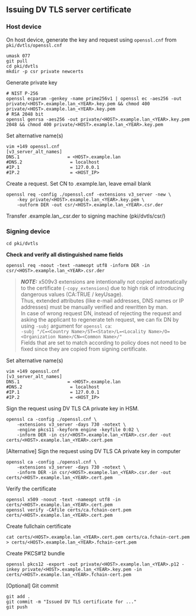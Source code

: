 ## Issuing DV TLS server certificate
### Host device
On host device, generate the key and request using `openssl.cnf` from `pki/dvtls/openssl.cnf`
```
umask 077
git pull
cd pki/dvtls
mkdir -p csr private newcerts
```
Generate private key
```
# NIST P-256
openssl ecparam -genkey -name prime256v1 | openssl ec -aes256 -out private/<HOST>.example.lan_<YEAR>.key.pem && chmod 400 private/<HOST>.example.lan_<YEAR>.key.pem
# RSA 2048 bit
openssl genrsa -aes256 -out private/<HOST>.example.lan_<YEAR>.key.pem 2048 && chmod 400 private/<HOST>.example.lan_<YEAR>.key.pem
```
Set alternative name(s)
```
vim +149 openssl.cnf
[v3_server_alt_names]
DNS.1                  = <HOST>.example.lan
#DNS.2                  = localhost
#IP.1                   = 127.0.0.1
#IP.2                   = <HOST_IP>
```

Create a request. Set CN to <HOST>.example.lan, leave email blank
```
openssl req -config ./openssl.cnf -extensions v3_server -new \
	-key private/<HOST>.example.lan_<YEAR>.key.pem \
	-outform DER -out csr/<HOST>.example.lan_<YEAR>.csr.der
```

Transfer <HOST>.example.lan_<YEAR>.csr.der to signing machine (pki/dvtls/csr/)

### Signing device
```
cd pki/dvtls
```

**Check and verify all distinguished name fields**
```
openssl req -noout -text -nameopt utf8 -inform DER -in csr/<HOST>.example.lan_<YEAR>.csr.der
```

> **_NOTE:_** x509v3 extensions are intentionally not copied automatically to the certificate (`-copy_extensions`) due to high risk of introducing dangerous values (CA:TRUE / keyUsage).  
Thus, extended attributes (like e-mail addresses, DNS names or IP addresses) must be manually verified and rewritten by man.  
In case of wrong request DN, instead of rejecting the request and asking the applicant to regenerate teh request, we can fix DN by using `-subj` argument for `openssl ca`:  
`-subj "/C=<Country Name>/ST=<State>/L=<Locality Name>/O=<Organization Name>/CN=<Common Name>/"`  
Fields that are set to match according to policy does not need to be fixed since they are copied from signing certificate.

Set alternative name(s)
```
vim +149 openssl.cnf
[v3_server_alt_names]
DNS.1                  = <HOST>.example.lan
#DNS.2                  = localhost
#IP.1                   = 127.0.0.1
#IP.2                   = <HOST_IP>
```

Sign the request using DV TLS CA private key in HSM.
```
openssl ca -config ./openssl.cnf \
	-extensions v3_server -days 730 -notext \
	-engine pkcs11 -keyform engine -keyfile 0:02 \
	-inform DER -in csr/<HOST>.example.lan_<YEAR>.csr.der -out certs/<HOST>.example.lan_<YEAR>.cert.pem
```
[Alternative] Sign the request using DV TLS CA private key in computer
```
openssl ca -config ./openssl.cnf \
	-extensions v3_server -days 730 -notext \
	-inform DER -in csr/<HOST>.example.lan_<YEAR>.csr.der -out certs/<HOST>.example.lan_<YEAR>.cert.pem
```

Verify the certificate
```
openssl x509 -noout -text -nameopt utf8 -in certs/<HOST>.example.lan_<YEAR>.cert.pem
openssl verify -CAfile certs/ca.fchain-cert.pem certs/<HOST>.example.lan_<YEAR>.cert.pem
```

Create fullchain certificate
```
cat certs/<HOST>.example.lan_<YEAR>.cert.pem certs/ca.fchain-cert.pem > certs/<HOST>.example.lan_<YEAR>.fchain-cert.pem
```

Create PKCS#12 bundle
```
openssl pkcs12 -export -out private/<HOST>.example.lan_<YEAR>.p12 -inkey private/<HOST>.example.lan_<YEAR>.key.pem -in certs/<HOST>.example.lan_<YEAR>.fchain-cert.pem
```
[Optional] Git commit
```
git add .
git commit -m "Issued DV TLS certificate for ..."
git push
```
